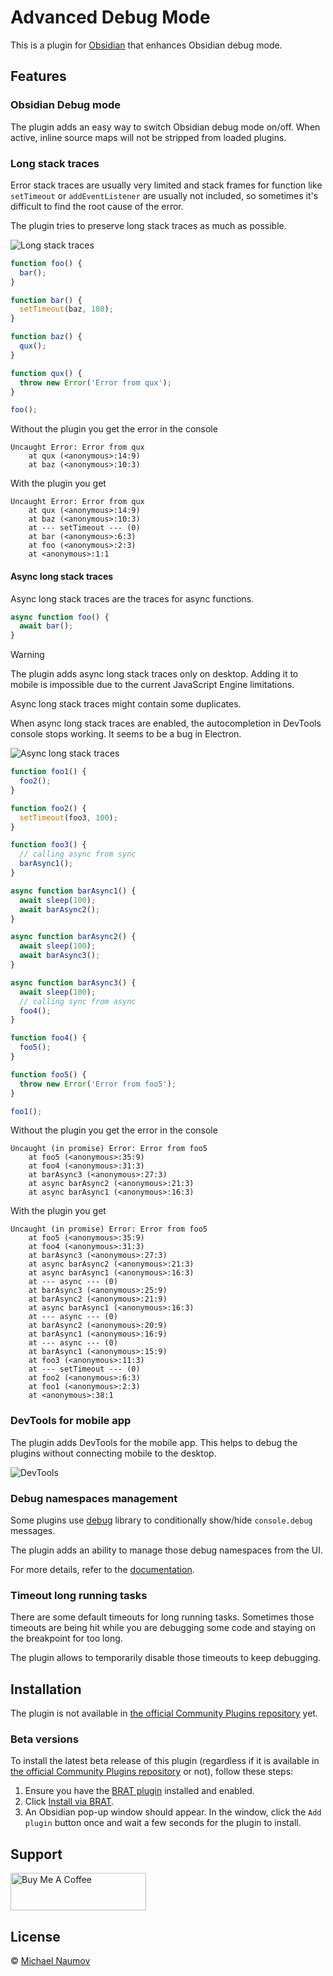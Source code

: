 # Advanced Debug Mode

This is a plugin for [Obsidian](https://obsidian.md/) that enhances Obsidian debug mode.

## Features

### Obsidian Debug mode

The plugin adds an easy way to switch Obsidian debug mode on/off. When active, inline source maps will not be stripped from loaded plugins.

### Long stack traces

Error stack traces are usually very limited and stack frames for function like `setTimeout` or `addEventListener` are usually not included, so sometimes it's difficult to find the root cause of the error.

The plugin tries to preserve long stack traces as much as possible.

![Long stack traces](images/long-stack-traces.png)

```js
function foo() {
  bar();
}

function bar() {
  setTimeout(baz, 100);
}

function baz() {
  qux();
}

function qux() {
  throw new Error('Error from qux');
}

foo();
```

Without the plugin you get the error in the console

```
Uncaught Error: Error from qux
    at qux (<anonymous>:14:9)
    at baz (<anonymous>:10:3)
```

With the plugin you get

```
Uncaught Error: Error from qux
    at qux (<anonymous>:14:9)
    at baz (<anonymous>:10:3)
    at --- setTimeout --- (0)
    at bar (<anonymous>:6:3)
    at foo (<anonymous>:2:3)
    at <anonymous>:1:1
```

#### Async long stack traces

Async long stack traces are the traces for async functions.

```js
async function foo() {
  await bar();
}
```

> [!WARNING]
>
> The plugin adds async long stack traces only on desktop. Adding it to mobile is impossible due to the current JavaScript Engine limitations.
>
> Async long stack traces might contain some duplicates.
>
> When async long stack traces are enabled, the autocompletion in DevTools console stops working. It seems to be a bug in Electron.

![Async long stack traces](images/async-long-stack-traces.png)

```js
function foo1() {
  foo2();
}

function foo2() {
  setTimeout(foo3, 100);
}

function foo3() {
  // calling async from sync
  barAsync1();
}

async function barAsync1() {
  await sleep(100);
  await barAsync2();
}

async function barAsync2() {
  await sleep(100);
  await barAsync3();
}

async function barAsync3() {
  await sleep(100);
  // calling sync from async
  foo4();
}

function foo4() {
  foo5();
}

function foo5() {
  throw new Error('Error from foo5');
}

foo1();
```

Without the plugin you get the error in the console

```
Uncaught (in promise) Error: Error from foo5
    at foo5 (<anonymous>:35:9)
    at foo4 (<anonymous>:31:3)
    at barAsync3 (<anonymous>:27:3)
    at async barAsync2 (<anonymous>:21:3)
    at async barAsync1 (<anonymous>:16:3)
```

With the plugin you get

```
Uncaught (in promise) Error: Error from foo5
    at foo5 (<anonymous>:35:9)
    at foo4 (<anonymous>:31:3)
    at barAsync3 (<anonymous>:27:3)
    at async barAsync2 (<anonymous>:21:3)
    at async barAsync1 (<anonymous>:16:3)
    at --- async --- (0)
    at barAsync3 (<anonymous>:25:9)
    at barAsync2 (<anonymous>:21:9)
    at async barAsync1 (<anonymous>:16:3)
    at --- async --- (0)
    at barAsync2 (<anonymous>:20:9)
    at barAsync1 (<anonymous>:16:9)
    at --- async --- (0)
    at barAsync1 (<anonymous>:15:9)
    at foo3 (<anonymous>:11:3)
    at --- setTimeout --- (0)
    at foo2 (<anonymous>:6:3)
    at foo1 (<anonymous>:2:3)
    at <anonymous>:38:1
```

### DevTools for mobile app

The plugin adds DevTools for the mobile app. This helps to debug the plugins without connecting mobile to the desktop.

![DevTools](images/devtools.jpg)

### Debug namespaces management

Some plugins use [debug](https://github.com/debug-js/debug) library to conditionally show/hide `console.debug` messages.

The plugin adds an ability to manage those debug namespaces from the UI.

For more details, refer to the [documentation](https://github.com/mnaoumov/obsidian-dev-utils?tab=readme-ov-file#debugging).

### Timeout long running tasks

There are some default timeouts for long running tasks. Sometimes those timeouts are being hit while you are debugging some code and staying on the breakpoint for too long.

The plugin allows to temporarily disable those timeouts to keep debugging.

## Installation

The plugin is not available in [the official Community Plugins repository](https://obsidian.md/plugins) yet.

### Beta versions

To install the latest beta release of this plugin (regardless if it is available in [the official Community Plugins repository](https://obsidian.md/plugins) or not), follow these steps:

1. Ensure you have the [BRAT plugin](https://obsidian.md/plugins?id=obsidian42-brat) installed and enabled.
2. Click [Install via BRAT](https://intradeus.github.io/http-protocol-redirector?r=obsidian://brat?plugin=https://github.com/mnaoumov/obsidian-advanced-debug-mode).
3. An Obsidian pop-up window should appear. In the window, click the `Add plugin` button once and wait a few seconds for the plugin to install.

## Support

<a href="https://www.buymeacoffee.com/mnaoumov" target="_blank"><img src="https://cdn.buymeacoffee.com/buttons/v2/default-yellow.png" alt="Buy Me A Coffee" style="height: 60px !important;width: 217px !important;"></a>

## License

© [Michael Naumov](https://github.com/mnaoumov/)
